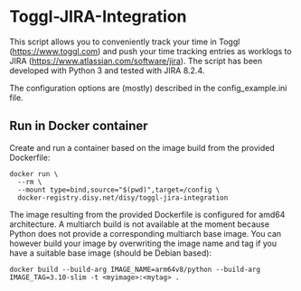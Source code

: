 # Toggl-JIRA-Integration

This script allows you to conveniently track your time in Toggl (<https://www.toggl.com>) and push your time tracking entries as worklogs to JIRA (<https://www.atlassian.com/software/jira>).
The script has been developed with Python 3 and tested with JIRA 8.2.4.

The configuration options are (mostly) described in the config_example.ini file.

## Run in Docker container

Create and run a container based on the image build from the provided Dockerfile:

```
docker run \
  --rm \
  --mount type=bind,source="$(pwd)",target=/config \
  docker-registry.disy.net/disy/toggl-jira-integration
```

The image resulting from the provided Dockerfile is configured for amd64 architecture. A multiarch build is not available at the moment because Python does not provide a corresponding multiarch base image. You can however build your image by overwriting the image name and tag if you have a suitable base image (should be Debian based):
```
docker build --build-arg IMAGE_NAME=arm64v8/python --build-arg IMAGE_TAG=3.10-slim -t <myimage>:<mytag> .
```
